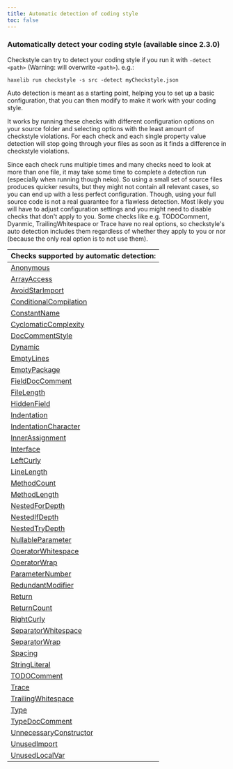 ```yaml
---
title: Automatic detection of coding style
toc: false
---
```


### Automatically detect your coding style (available since 2.3.0)

Checkstyle can try to detect your coding style if you run it with `-detect <path>` (Warning: will overwrite `<path>`).
e.g.:
```
haxelib run checkstyle -s src -detect myCheckstyle.json
```

Auto detection is meant as a starting point, helping you to set up a basic configuration, that you can then modify to make it work with your coding style.

It works by running these checks with different configuration options on your source folder and selecting options with the least amount of checkstyle violations.
For each check and each single property value detection will stop going through your files as soon as it finds a difference in checkstyle violations. 

Since each check runs multiple times and many checks need to look at more than one file, it may take some time to complete a detection run (especially when running though neko). So using a small set of source files produces quicker results, but they might not contain all relevant cases, so you can end up with a less perfect configuration. Though, using your full source code is not a real guarantee for a flawless detection. 
Most likely you will have to adjust configuration settings and you might need to disable checks that don't apply to you. Some checks like e.g. TODOComment, Dyanmic, TrailingWhitespace or Trace have no real options, so checkstyle's auto detection includes them regardless of whether they apply to you or nor (because the only real option is to not use them).


| Checks supported by automatic detection:               |
| ------------------------------------------------------ |
| [Anonymous](anonymous.html)                            |
| [ArrayAccess](arrayaccess.html)                        |
| [AvoidStarImport](avoidstarimport.html)                |
| [ConditionalCompilation](conditionalcompilation.html)  |
| [ConstantName](constantname.html)                      |
| [CyclomaticComplexity](cyclomaticcomplexity.html)      |
| [DocCommentStyle](doccommentstyle.html)                |
| [Dynamic](dynamic.html)                                |
| [EmptyLines](emptylines.html)                          |
| [EmptyPackage](emptypackage.html)                      |
| [FieldDocComment](fielddoccomment.html)                |
| [FileLength](filelength.html)                          |
| [HiddenField](hiddenfield.html)                        |
| [Indentation](indentation.html)                        |
| [IndentationCharacter](indentationcharacter.html)      |
| [InnerAssignment](innerassignment.html)                |
| [Interface](interface.html)                            |
| [LeftCurly](leftcurly.html)                            |
| [LineLength](linelength.html)                          |
| [MethodCount](methodcount.html)                        |
| [MethodLength](methodlength.html)                      |
| [NestedForDepth](nestedfordepth.html)                  |
| [NestedIfDepth](nestedifdepth.html)                    |
| [NestedTryDepth](nestedtrydepth.html)                  |
| [NullableParameter](nullableparameter.html)            |
| [OperatorWhitespace](operatorwhitespace.html)          |
| [OperatorWrap](operatorwrap.html)                      |
| [ParameterNumber](parameternumber.html)                |
| [RedundantModifier](redundantmodifier.html)            |
| [Return](return.html)                                  |
| [ReturnCount](returncount.html)                        |
| [RightCurly](rightcurly.html)                          |
| [SeparatorWhitespace](separatorwhitespace.html)        |
| [SeparatorWrap](separatorwrap.html)                    |
| [Spacing](spacing.html)                                |
| [StringLiteral](stringliteral.html)                    |
| [TODOComment](todocomment.html)                        |
| [Trace](trace.html)                                    |
| [TrailingWhitespace](trailingwhitespace.html)          |
| [Type](type.html)                                      |
| [TypeDocComment](typedoccomment.html)                  |
| [UnnecessaryConstructor](unnecessaryconstructor.html)  |
| [UnusedImport](unusedimport.html)                      |
| [UnusedLocalVar](unusedlocalvar.html)                  |
